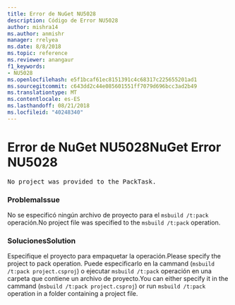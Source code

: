 ```yaml
---
title: Error de NuGet NU5028
description: Código de Error NU5028
author: mishra14
ms.author: anmishr
manager: rrelyea
ms.date: 8/8/2018
ms.topic: reference
ms.reviewer: anangaur
f1_keywords:
- NU5028
ms.openlocfilehash: e5f1bcaf61ec8151391c4c68317c225655201ad1
ms.sourcegitcommit: c643dd2c44e085601551ff7079d696bcc3ad2b49
ms.translationtype: MT
ms.contentlocale: es-ES
ms.lasthandoff: 08/21/2018
ms.locfileid: "40248340"
---
```

# <a name="nuget-error-nu5028"></a><span data-ttu-id="90780-103">Error de NuGet NU5028</span><span class="sxs-lookup"><span data-stu-id="90780-103">NuGet Error NU5028</span></span>
<pre>No project was provided to the PackTask.</pre>

### <a name="issue"></a><span data-ttu-id="90780-104">Problema</span><span class="sxs-lookup"><span data-stu-id="90780-104">Issue</span></span>

<span data-ttu-id="90780-105">No se especificó ningún archivo de proyecto para el `msbuild /t:pack` operación.</span><span class="sxs-lookup"><span data-stu-id="90780-105">No project file was specified to the `msbuild /t:pack` operation.</span></span>


### <a name="solution"></a><span data-ttu-id="90780-106">Soluciones</span><span class="sxs-lookup"><span data-stu-id="90780-106">Solution</span></span>

<span data-ttu-id="90780-107">Especifique el proyecto para empaquetar la operación.</span><span class="sxs-lookup"><span data-stu-id="90780-107">Please specify the project to pack operation.</span></span>  <span data-ttu-id="90780-108">Puede especificarlo en la cammand (`msbuild /t:pack project.csproj`) o ejecutar `msbuild /t:pack` operación en una carpeta que contiene un archivo de proyecto.</span><span class="sxs-lookup"><span data-stu-id="90780-108">You can either specify it in the cammand (`msbuild /t:pack project.csproj`) or run `msbuild /t:pack` operation in a folder containing a project file.</span></span>

